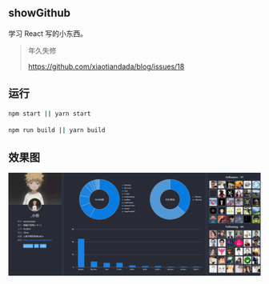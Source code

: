 ## showGithub

学习 React 写的小东西。
> 年久失修
>
> https://github.com/xiaotiandada/blog/issues/18

## 运行

```bash
npm start || yarn start

npm run build || yarn build
```

## 效果图

![效果图](./doc/about.png)
